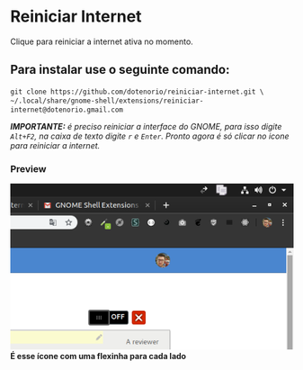 # Reiniciar Internet
Clique para reiniciar a internet ativa no momento.

## Para instalar use o seguinte comando:
```
git clone https://github.com/dotenorio/reiniciar-internet.git \
~/.local/share/gnome-shell/extensions/reiniciar-internet@dotenorio.gmail.com
```
_**IMPORTANTE:** é preciso reiniciar a interface do GNOME, para isso digite `Alt+F2`, na caixa de texto digite `r` e `Enter`.
Pronto agora é só clicar no icone para reiniciar a internet._

### Preview
![alt text](exemplo.png "Logo Title Text 1")  
**É esse ícone com uma flexinha para cada lado**
